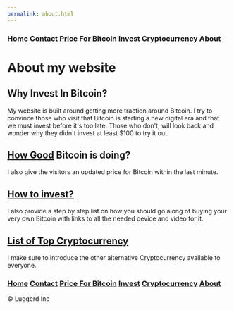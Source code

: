 ```yaml
---
permalink: about.html
---
```


### [Home](index.md)  [Contact](contact.html) [Price For Bitcoin](gains.html) [Invest](invest.html)  [Cryptocurrency](cryptocurrency.html) [About](about.html)

# About my website
## Why Invest In Bitcoin?
My website is built around getting more traction around Bitcoin. 
I try to convince those who visit that Bitcoin is starting a new digital era and that we must invest before it's too late.
Those who don't, will look back and wonder why they didn't invest at least $100 to try it out. 
## [How Good](gains.html) Bitcoin is doing?
I also give the visitors an updated price for Bitcoin within the last minute.
## [How to invest?](invest.html)
I also provide a step by step list on how you should go along of buying your very own Bitcoin with
links to all the needed device and video for it.
## [List of Top Cryptocurrency](cryptocurrency.html)
I make sure to introduce the other alternative Cryptocurrency available to everyone.

### [Home](index.md)  [Contact](contact.html) [Price For Bitcoin](gains.html) [Invest](invest.html)  [Cryptocurrency](cryptocurrency.html) [About](about.html)
<div class="navbar-text pull-left">
    &copy; Luggerd Inc
    </div>
